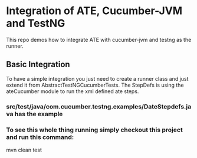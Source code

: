 # Integration of ATE, Cucumber-JVM and TestNG

This repo demos how to integrate ATE with cucumber-jvm and testng as the runner.

## Basic Integration

To have a simple integration you just need to create a runner class and just extend it from AbstractTestNGCucumberTests.
The StepDefs is using the ateCucumber module to run the xml defined ate steps.

### src/test/java/com.cucumber.testng.examples/DateStepdefs.java has the example

### To see this whole thing running simply checkout this project and run this command:
mvn clean test
